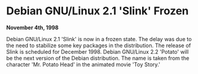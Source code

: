 
Debian GNU/Linux 2.1 'Slink' Frozen
===================================


**November 4th, 1998**


Debian GNU/Linux 2.1 'Slink' is now in a frozen state.
The delay was due to the need to stabilize some key packages in the
distribution. The release of Slink is scheduled for December 1998.
Debian GNU/Linux 2.2 'Potato' will be the next version of the Debian
distribution. The name is taken from the character 'Mr. Potato Head' in the
animated movie 'Toy Story.'





